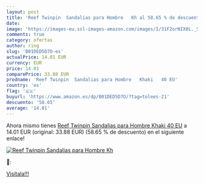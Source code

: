 ```yaml
---
layout: post
title: 'Reef Twinpin  Sandalias para Hombre   Kh al 58.65 % de descuento'
date: 
image: 'https://images-eu.ssl-images-amazon.com/images/I/31F2orNIX8L._SL200_.jpg'
comments: true
category: ofertas
author: ring
slug: 'B01DED5D7O-es'
actualPrice: 14.01 EUR
currency: EUR
price: 14.01
comparePrice: 33.88 EUR
prodname: 'Reef Twinpin  Sandalias para Hombre   Khaki   40 EU'
country: 'es'
flag: '🇪🇸'
buyurl: 'https://www.amazon.es/dp/B01DED5D7O/?tag=tolees-21'
descuento: '58.65'
average: '14.01'
---
```


Ahora mismo tienes [Reef Twinpin  Sandalias para Hombre   Khaki   40 EU](https://www.amazon.es/dp/B01DED5D7O/?tag=tolees-21) a 14.01 EUR (original: 33.88 EUR) (58.65 %  de descuento) en el siguiente enlace!

[![Reef Twinpin  Sandalias para Hombre   Kh](https://images-eu.ssl-images-amazon.com/images/I/31F2orNIX8L._SL200_.jpg)](https://www.amazon.es/dp/B01DED5D7O/?tag=tolees-21)

🔎:


[Visítala!!!](https://www.amazon.es/dp/B01DED5D7O/?tag=tolees-21)
